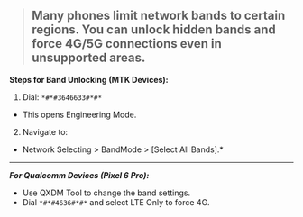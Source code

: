 > ## Many phones limit network bands to certain regions. You can unlock hidden bands and force 4G/5G connections even in unsupported areas.

**Steps for Band Unlocking (MTK Devices):**

1. Dial: `*#*#3646633#*#*`
* This opens Engineering Mode.

2. Navigate to:
* Network Selecting > BandMode > [Select All Bands].*
---

***For Qualcomm Devices (Pixel 6 Pro):***

* Use QXDM Tool to change the band settings.
* Dial `*#*#4636#*#*` and select LTE Only to force 4G.
